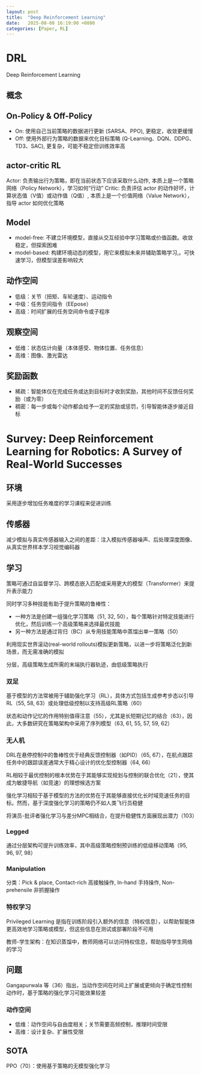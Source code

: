 ```yaml
---
layout: post
title:  "Deep Reinforcement Learning"
date:   2025-08-08 16:19:00 +0800
categories: [Paper, RL]
---
```


# DRL

Deep Reinforcement Learning

## 概念

## On-Policy & Off-Policy
- On: 使用自己当前策略的数据进行更新 (SARSA、PPO), 更稳定，收敛更缓慢
- Off: 使用外部行为策略的数据来优化目标策略 (Q-Learning、DQN、DDPG、TD3、SAC), 更复杂，可能不稳定但训练效率高

## actor-critic RL
Actor: 负责输出行为策略，即在当前状态下应该采取什么动作, 本质上是一个策略网络（Policy Network），学习如何“行动”
Critic: 负责评估 actor 的动作好坏，计算状态值（V值）或动作值（Q值）, 本质上是一个价值网络（Value Network），指导 actor 如何优化策略

## Model
- model-free: 不建立环境模型，直接从交互经验中学习策略或价值函数。收敛稳定，但探索困难
- model-based: 构建环境动态的模型，用它来模拟未来并辅助策略学习,。可快速学习，但模型误差影响较大

## 动作空间
- 低级：关节（扭矩、车轮速度）、运动指令
- 中级：任务空间指令（EEpose）
- 高级：时间扩展的任务空间命令或子程序

## 观察空间
- 低维：状态估计向量（本体感受、物体位置、任务信息）
- 高维：图像、激光雷达

## 奖励函数
- 稀疏：智能体仅在完成任务或达到目标时才收到奖励，其他时间不反馈任何奖励（或为零）
- 稠密：每一步或每个动作都会给予一定的奖励或惩罚，引导智能体逐步接近目标

# Survey: Deep Reinforcement Learning for Robotics: A Survey of Real-World Successes

## 环境
采用逐步增加任务难度的学习课程来促进训练

## 传感器
减少模拟与真实传感器输入之间的差距：注入模拟传感器噪声、后处理深度图像、从真实世界样本学习视觉编码器

## 学习

策略可通过自监督学习、跨模态嵌入匹配或采用更大的模型（Transformer）来提升表示能力

同时学习多种技能有助于提升策略的鲁棒性：
- 一种方法是创建一组强化学习策略（51, 32, 50），每个策略针对特定技能进行优化，然后训练一个高级策略来选择最优技能
- 另一种方法是通过背归（BC）从专用技能策略中蒸馏出单一策略（50）

利用现实世界滚动(real-world rollouts)模拟更新策略，以进一步将策略泛化到新场景，而无需准确的模拟

分层，高级策略生成所需的末端执行器轨迹，由低级策略执行

### 双足

基于模型的方法常被用于辅助强化学习（RL），具体方式包括生成参考步态以引导RL（55, 58, 63）或处理低级控制以支持高级RL策略（60）

状态和动作记忆的作用特别值得注意（55），尤其是长短期记忆的结合（63），因此，大多数研究在策略架构中采用了序列模型（63, 61, 55, 57, 59, 62）

### 无人机

DRL在悬停控制中的鲁棒性优于经典反馈控制器（如PID）（65, 67），在航点跟踪任务中的跟踪误差通常大于精心设计的优化型控制器（64, 66）

RL相较于最优控制的根本优势在于其能够实现规划与控制的联合优化（21），使其成为敏捷导航（如竞速）的理想候选方案

强化学习相较于基于模型的方法的优势在于其能够直接优化长时域竞速任务的目标。然而，基于深度强化学习的策略仍不如人类飞行员稳健

将演员-批评者强化学习与差分MPC相结合，在提升稳健性方面展现出潜力（103）

### Legged

通过分层架构可提升训练效率，其中高级策略控制预训练的低级移动策略（95, 96, 97, 98）

### Manipulation
分类：Pick & place, Contact-rich 高接触操作, In-hand 手持操作, Non-prehensile 非抓握操作


### 特权学习
Privileged Learning 是指在训练阶段引入额外的信息（特权信息），以帮助智能体更高效地学习策略或模型，但这些信息在测试或部署阶段不可用

教师-学生架构：在知识蒸馏中，教师网络可以访问特权信息，帮助指导学生网络的学习

## 问题
Gangapurwala 等（36）指出，当动作空间在时间上扩展或更倾向于确定性控制动作时，基于策略的强化学习可能效果较差

### 动作空间
- 低维：动作空间与自由度相关；关节需要高频控制，推理时间受限
- 高维：设计复杂、扩展性受限


## SOTA
PPO（70）：使用基于策略的无模型强化学习